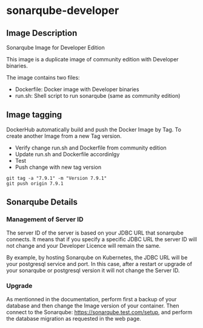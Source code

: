 # sonarqube-developer

## Image Description 

Sonarqube Image for Developer Edition

This image is a duplicate image of community edition with Developer binaries.

The image contains two files:

  * Dockerfile: Docker image with Developer binaries
  * run.sh: Shell script to run sonarqube (same as community edition)

## Image tagging

DockerHub automatically build and push the Docker Image by Tag. 
To create another Image from a new Tag version.

  * Verify change run.sh and Dockerfile from community edition 
  * Update run.sh and Dockerfile accordinlgy
  * Test 
  * Push change with new tag version

```
git tag -a "7.9.1" -m "Version 7.9.1"
git push origin 7.9.1
```

## Sonarqube Details

### Management of Server ID

The server ID of the server is based on your JDBC URL that sonarqube connects.
It means that if you specify a specific JDBC URL the server ID will not change and your Developer Licence will remain the same.

By example, by hosting Sonarqube on Kubernetes, the JDBC URL will be your postgresql service and port. In this case, after a restart or upgrade of your sonarqube or postgresql version it will not change the Server ID.


### Upgrade 

As mentionned in the documentation, perform first a backup of your database and then change the Image version of your container.
Then connect to the Sonarqube: https://sonarqube.test.com/setup, and perform the database migration as requested in the web page.


